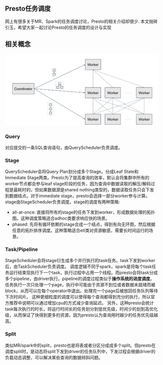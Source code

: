## Presto任务调度

网上有很多关于MR、Spark的任务调度讨论，Presto的相关介绍却很少. 本文抛砖引玉，希望大家一起讨论Presto的任务调度的设计与实现

## 相关概念

![任务调度图](pic-presto-scheduler.png)

### Query

对应提交的一条SQL查询语句，由QueryScheduler负责调度。

### Stage

QueryScheduler会将Query Plan划分成多个Stage。分成Leaf State和Immediate Stage两类。Presto为了提高查询的效率，默认会将集群中所有的worker节点都会参与leaf stage阶段的任务，因为查询中数据读取的解压/解码过程是最耗时的，但如果数据源是shared nothing类型的，数据读取任务只会下发到数据结点。对于immediate stage，presto会选择一部分worker参与计算。
stage由StageScheduler负责调度。stage的调度有两种策略:
- all-at-once: 直接将所有的stage的任务下发到worker，形成数据处理的拓扑图。这种调度策略适合adhoc类要求响应快的场景。
- phased: 先将有循环依赖的stage合成一个结点，得到有向无环图，然后根据任意的拓扑排序调度。这种策略适合etl类对资源敏感，需要长时间运行的场景。

### Task/Pipeline
StageScheduler会将stage衍生成多个并行执行的task任务。task下发到worker后，由TaskScheduler负责调度。
调度逻辑不同于spark，spark是将每个task任务运行结束现执行下一个task，执行过程中占用一个线程。而presto会将task分成多个pipeline，由driver执行。pipeline的调度过程类似于**操作系统的进度调度**。任务执行一次只处理一个page，执行中可能由于资源不到位或者数据未就绪而被block，从而可以在每个operator中退出。处理完一个page后被放回任务队列等待下次时间片。
这种更细粒度的调度可以使得每个查询都得到充分的执行，所以官方推荐中说明可以通过增加cpu的方式减少查询延迟。
另外，这种presto会统计task每次执行的时长，将运行时间长的任务划分到低优先级，时间少的划到高优化级，从而保证了快得到更多的资源，因为presto认为查询用时越少的任务优先级越高。

### Split
类似MR/spark中的split，presto也是将表或者分区分成成多个split。但presto在调度split时，是动态将split下发到driver的任务队列中，下发过程会根据driver的负载动态调整，可以解决某些查询的数据倾斜问题。

